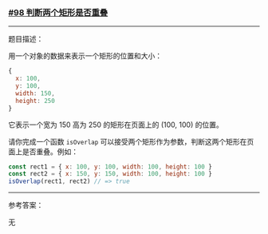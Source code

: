 ### [#98 判断两个矩形是否重叠](http://scriptoj.mangojuice.top/problems/98)

----
题目描述：

用一个对象的数据来表示一个矩形的位置和大小：

```js
{
  x: 100,
  y: 100,
  width: 150,
  height: 250
}
```

它表示一个宽为 150 高为 250 的矩形在页面上的 (100, 100) 的位置。

请你完成一个函数 `isOverlap` 可以接受两个矩形作为参数，判断这两个矩形在页面上是否重叠。例如：

```js
const rect1 = { x: 100, y: 100, width: 100, height: 100 }
const rect2 = { x: 150, y: 150, width: 100, height: 100 }
isOverlap(rect1, rect2) // => true
```

----
参考答案：

无